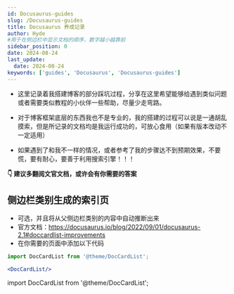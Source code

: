 ```yaml
---
id: Docusaurus-guides
slug: /Docusaurus-guides
title: Docusaurus 养成记录
author: Hyde
#用于在侧边栏中显示文档的顺序，数字越小越靠前
sidebar_position: 0
date: 2024-08-24
last_update:
  date: 2024-08-24
keywords: ['guides', 'Docusaurus', 'Docusaurus-guides']
---
```


- 这里记录着我搭建博客的部分踩坑过程，分享在这里希望能够给遇到类似问题或者需要类似教程的小伙伴一些帮助，尽量少走弯路。

- 对于博客框架底层的东西我也不是专业的，我的搭建的过程可以说是一通胡乱摸索，但是所记录的文档均是我运行成功的，可放心食用（如果有版本改动不一定适用）

- 如果遇到了和我不一样的情况，或者参考了我的步骤达不到预期效果，不要慌，要有耐心，要善于利用搜索引擎！！！

**👇 建议多翻阅文官文档，或许会有你需要的答案**

## 侧边栏类别生成的索引页
- 可选，并且将从父侧边栏类别的内容中自动推断出来
- 官方文档：https://docusaurus.io/blog/2022/09/01/docusaurus-2.1#doccardlist-improvements
- 在你需要的页面中添加以下代码
```jsx
import DocCardList from '@theme/DocCardList'; 

<DocCardList/>
```

<!-- 用于侧边栏类别生成的索引页 -->
<!-- 可选，并且将从父侧边栏类别的内容中自动推断出来 -->
<!-- 官方文档：https://docusaurus.io/blog/2022/09/01/docusaurus-2.1#doccardlist-improvements -->
import DocCardList from '@theme/DocCardList'; 

<DocCardList/>